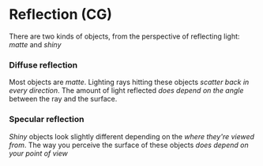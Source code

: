 # Reflection (CG)

There are two kinds of objects, from the perspective of reflecting light: *matte* and *shiny*

### Diffuse reflection

Most objects are *matte*. Lighting rays hitting these objects *scatter back in every direction*. The amount of light reflected *does depend on the angle* between the ray and the surface.

### Specular reflection

*Shiny* objects look slightly different depending on the *where they're viewed from*. The way you perceive the surface of these objects *does depend on your point of view*
